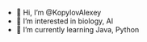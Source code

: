 - 👋 Hi, I’m @KopylovAlexey
- 👀 I’m interested in biology, AI
- 🌱 I’m currently learning Java, Python



